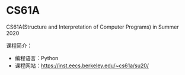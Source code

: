 # CS61A
CS61A(Structure and Interpretation of Computer Programs) in Summer 2020

课程简介：

- 编程语言：Python
- 课程网站：https://inst.eecs.berkeley.edu/~cs61a/su20/
